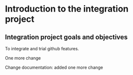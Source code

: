 # Introduction to the integration project
## Integration project goals and objectives
To integrate and trial github features. 

One more change

Change documentation: added one more change
